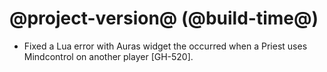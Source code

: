 # @project-version@ (@build-time@)

* Fixed a Lua error with Auras widget the occurred when a Priest uses Mindcontrol on another player [GH-520].
